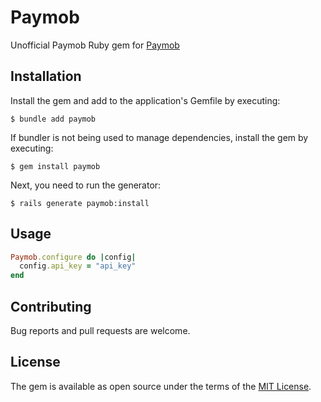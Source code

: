 # Paymob

Unofficial Paymob Ruby gem for [Paymob](https://paymob.com/)

## Installation

Install the gem and add to the application's Gemfile by executing:

	$ bundle add paymob

If bundler is not being used to manage dependencies, install the gem by executing:

	$ gem install paymob

Next, you need to run the generator:

  	$ rails generate paymob:install

## Usage

```ruby
Paymob.configure do |config|
  config.api_key = "api_key"
end
```

## Contributing

Bug reports and pull requests are welcome.

## License

The gem is available as open source under the terms of the [MIT License](https://opensource.org/licenses/MIT).
